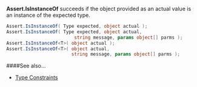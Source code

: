 **Assert.IsInstanceOf** succeeds if the object provided as an actual value is an instance of the expected type.

```C#
Assert.IsInstanceOf( Type expected, object actual );
Assert.IsInstanceOf( Type expected, object actual, 
                         string message, params object[] parms );
Assert.IsInstanceOf<T>( object actual );
Assert.IsInstanceOf<T>( object actual, 
                        string message, params object[] parms );			
```

####See also...
 * [Type Constraints](constraints#type-constraints)

